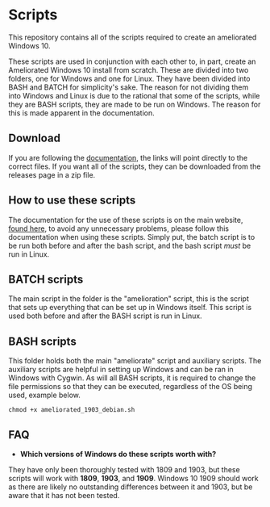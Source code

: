 # Scripts

This repository contains all of the scripts required to create an ameliorated Windows 10.

These scripts are used in conjunction with each other to, in part, create an Ameliorated Windows 10 install from scratch. These are divided into two folders, one for Windows and one for Linux. They have been divided into BASH and BATCH for simplicity's sake. The reason for not dividing them into Windows and Linux is due to the rational that some of the scripts, while they are BASH scripts, they are made to be run on Windows. The reason for this is made apparent in the documentation.

## Download

If you are following the [documentation](https://ameliorated.info/documentation.html), the links will point directly to the correct files. If you want all of the scripts, they can be downloaded from the releases page in a zip file.

## How to use these scripts

The documentation for the use of these scripts is on the main website, [found here](https://ameliorated.info/documentation.html), to avoid any unnecessary problems, please follow this documentation when using these scripts. Simply put, the batch script is to be run both before and after the bash script, and the bash script *must* be run in Linux.

## BATCH scripts

The main script in the folder is the "amelioration" script, this is the script that sets up everything that can be set up in Windows itself. This script is used both before and after the BASH script is run in Linux.

## BASH scripts

This folder holds both the main "ameliorate" script and auxiliary scripts. The auxiliary scripts are helpful in setting up Windows and can be ran in Windows with Cygwin. As will all BASH scripts, it is required to change the file permissions so that they can be executed, regardless of the OS being used, example below.

`chmod +x ameliorated_1903_debian.sh`

## FAQ

* __Which versions of Windows do these scripts worth with?__

They have only been thoroughly tested with 1809 and 1903, but these scripts will work with __1809__, __1903__, and __1909__.  Windows 10 1909 should work as there are likely no outstanding differences between it and 1903, but be aware that it has not been tested.